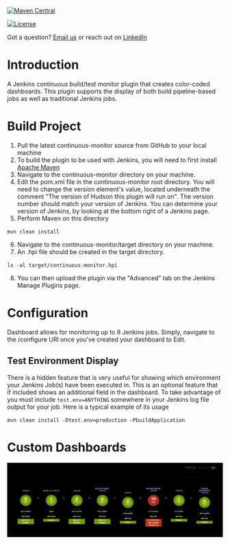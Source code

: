[![Maven Central](https://maven-badges.herokuapp.com/maven-central/com.pacificwebconsulting.core/continuous-monitor/badge.svg?style=plastic)](https://maven-badges.herokuapp.com/maven-central/com.pacificwebconsulting.core/continuous-monitor)

[![License](https://img.shields.io/badge/License-BSD%203--Clause-blue.svg)](https://opensource.org/licenses/BSD-3-Clause)

Got a question?  [Email us](http://www.pacificwebconsulting.com/contact/) or reach out on [LinkedIn](https://www.linkedin.com/in/alombardo/) 

# Introduction
A Jenkins continuous build/test monitor plugin that creates color-coded dashboards.  This plugin supports the display of
both build pipeline-based jobs as well as traditional Jenkins jobs.

# Build Project
1.  Pull the latest continuous-monitor source from GitHub to your local machine
2.  To build the plugin to be used with Jenkins, you will need to first install [Apache Maven](http://maven.apache.org/download.cgi/) 
3.  Navigate to the continuous-monitor directory on your machine. 
4.  Edit the pom.xml file in the continuous-monitor root directory.  You will need to change the version element's value, located 
underneath the comment "The version of Hudson this plugin will run on". The version number should match your version 
of Jenkins.  You can determine your version of Jenkins, by looking at the bottom right of a Jenkins page.
5.  Perform Maven on this directory
```
mvn clean install 
``` 
6.  Navigate to the continuous-monitor/target directory on your machine.
7.  An .hpi file should be created in the target directory. 
```
ls -al target/continuous-monitor.hpi
```
8.  You can then upload the plugin via the "Advanced" tab on the Jenkins Manage Plugins page.

# Configuration
Dashboard allows for monitoring up to 8 Jenkins jobs.  Simply, navigate to the /configure URI once you've created
your dashboard to Edit.

## Test Environment Display
There is a hidden feature that is very useful for showing which environment your Jenkins Job(s) have been executed in.  This
is an optional feature that if included shows an additional field in the dashboard.  To take advantage of you must 
include `test.env=ANYTHING` somewhere in your Jenkins log file output for your job.  Here is a typical example of its usage
```
mvn clean install -Dtest.env=production -PbuildApplication
```

# Custom Dashboards
![Sample](screenshots/sample.png "Sample Custom Dashboard")



